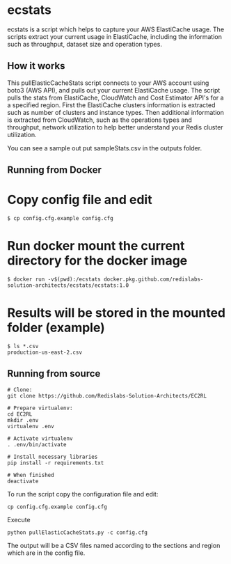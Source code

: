 ecstats
=====

ecstats is a script which helps to capture your AWS ElastiCache usage.
The scripts extract your current usage in ElastiCache, including the information such as throughput, dataset size and operation types.

## How it works

This pullElasticCacheStats script connects to your AWS account using boto3 (AWS API), and pulls out your current ElastiCache usage.
The script pulls the stats from ElastiCache, CloudWatch and Cost Estimator API's for a a specified region.
First the ElastiCache clusters information is extracted such as number of clusters and instance types.
Then additional information is extracted from CloudWatch, such as the operations types and throughput, network utilization to help better understand your Redis cluster utilization.

You can see a sample out put sampleStats.csv in the outputs folder.

## Running from Docker

# Copy config file and edit
```
$ cp config.cfg.example config.cfg
```

# Run docker mount the current directory for the docker image
```
$ docker run -v$(pwd):/ecstats docker.pkg.github.com/redislabs-solution-architects/ecstats/ecstats:1.0
```

# Results will be stored in the mounted folder (example)
```
$ ls *.csv
production-us-east-2.csv
```

## Running from source

```
# Clone:
git clone https://github.com/Redislabs-Solution-Architects/EC2RL

# Prepare virtualenv:
cd EC2RL
mkdir .env
virtualenv .env

# Activate virtualenv
. .env/bin/activate

# Install necessary libraries
pip install -r requirements.txt

# When finished
deactivate
```

To run the script copy the configuration file and edit:

```
cp config.cfg.example config.cfg
```

Execute 

```
python pullElasticCacheStats.py -c config.cfg
```

The output will be a CSV files named according to the sections and region which are in the config file. 
